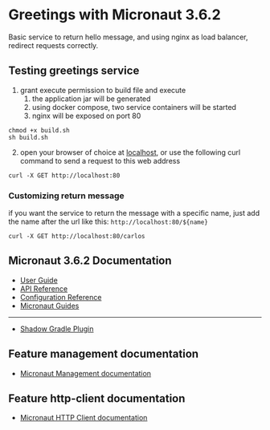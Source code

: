 # Greetings with Micronaut 3.6.2

Basic service to return hello message, and using nginx as load balancer, redirect requests correctly.

## Testing greetings service

1. grant execute permission to build file and execute
    1. the application jar will be generated
    2. using docker compose, two service containers will be started
    3. nginx will be exposed on port 80

```shell
chmod +x build.sh
sh build.sh
```

2. open your browser of choice at [localhost](http://localhost:80), or use the following curl command to send a request
   to
   this web address

```shell
curl -X GET http://localhost:80
```

### Customizing return message

if you want the service to return the message with a specific name, just add the name after the url like
this: `http://localhost:80/${name}`

```shell
curl -X GET http://localhost:80/carlos
```

## Micronaut 3.6.2 Documentation

- [User Guide](https://docs.micronaut.io/3.6.2/guide/index.html)
- [API Reference](https://docs.micronaut.io/3.6.2/api/index.html)
- [Configuration Reference](https://docs.micronaut.io/3.6.2/guide/configurationreference.html)
- [Micronaut Guides](https://guides.micronaut.io/index.html)

---

- [Shadow Gradle Plugin](https://plugins.gradle.org/plugin/com.github.johnrengelman.shadow)

## Feature management documentation

- [Micronaut Management documentation](https://docs.micronaut.io/latest/guide/index.html#management)

## Feature http-client documentation

- [Micronaut HTTP Client documentation](https://docs.micronaut.io/latest/guide/index.html#httpClient)


